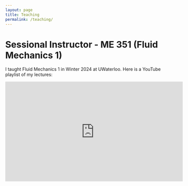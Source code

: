 ```yaml
---
layout: page 
title: Teaching
permalink: /teaching/
---
```


# Sessional Instructor - ME 351 (Fluid Mechanics 1)

I taught Fluid Mechanics 1 in Winter 2024 at UWaterloo. Here is a YouTube playlist of my lectures:
<iframe width="560" height="315" src="https://www.youtube.com/embed/videoseries?si=N4ilikCJetOcjntN&amp;list=PLuV-XJJZrRRdR_fZkK2JFPJcnh6oagg20" title="YouTube video player" frameborder="0" allow="accelerometer; autoplay; clipboard-write; encrypted-media; gyroscope; picture-in-picture; web-share" referrerpolicy="strict-origin-when-cross-origin" allowfullscreen></iframe>
